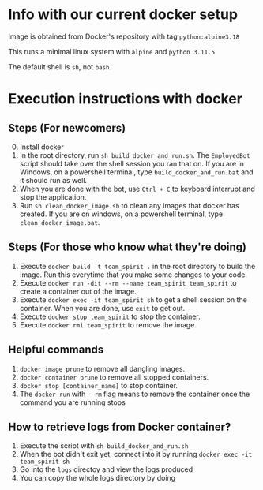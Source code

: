 # Info with our current docker setup

Image is obtained from Docker's repository with tag `python:alpine3.18`

This runs a minimal linux system with `alpine` and `python 3.11.5`

The default shell is `sh`, not `bash`. 

# Execution instructions with docker

## Steps (For newcomers)

0. Install docker
1. In the root directory, run `sh build_docker_and_run.sh`. The `EmployedBot` script should take over the shell session you ran that on. If you are in Windows, on a powershell terminal, type `build_docker_and_run.bat` and it should run as well.  
2. When you are done with the bot, use `Ctrl + C` to keyboard interrupt and stop the application. 
3. Run `sh clean_docker_image.sh` to clean any images that docker has created.  If you are on windows, on a powershell terminal, type `clean_docker_image.bat`. 

## Steps (For those who know what they're doing)

1. Execute `docker build -t team_spirit .` in the root directory to build the image. Run this everytime that you make some changes to your code. 
2. Execute `docker run -dit --rm --name team_spirit team_spirit` to create a container out of the image. 
3. Execute `docker exec -it team_spirit sh` to get a shell session on the container. When you are done, use `exit` to get out.
4. Execute `docker stop team_spirit` to stop the container.
5. Execute `docker rmi team_spirit` to remove the image.

## Helpful commands

1. `docker image prune` to remove all dangling images.
2. `docker container prune` to remove all stopped containers.
3. `docker stop [container_name]` to stop container. 
4. The `docker run` with `--rm` flag means to remove the container once the command you are running stops 

## How to retrieve logs from Docker container? 

1. Execute the script with `sh build_docker_and_run.sh`
2. When the bot didn't exit yet, connect into it by running `docker exec -it team_spirit sh`
3. Go into the `logs` directoy and view the logs produced
4. You can copy the whole logs directory by doing
